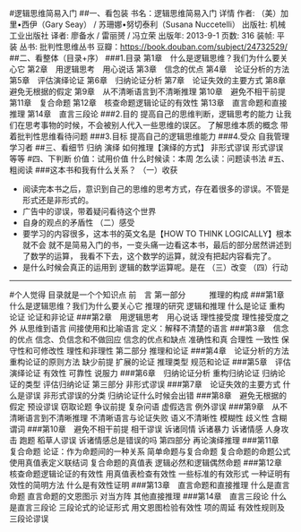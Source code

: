 #逻辑思维简易入门
##一、看包装
    书名：逻辑思维简易入门
    详情
    作者: （美）加里•西伊（Gary Seay） / 苏珊娜•努切泰利（Susana Nuccetelli）
    出版社: 机械工业出版社
    译者: 廖备水 / 雷丽赟 / 冯立荣
    出版年: 2013-9-1
    页数: 316
    装帧: 平装
    丛书: 批判性思维丛书
    豆瓣：https://book.douban.com/subject/24732529/
##二、看整体（目录+序）
###1.目录
    第1章　什么是逻辑思维？我们为什么要关心它
    第2章　用逻辑思考　用心说话
    第3章　信念的优点
    第4章　论证分析的方法
    第5章　评估演绎论证
    第6章　归纳论证分析
    第7章　论证失效的主要方式
    第8章　避免无根据的假定
    第9章　从不清晰语言到不清晰推理
    第10章　避免不相干前提
    第11章　复合命题
    第12章　核查命题逻辑论证的有效性
    第13章　直言命题和直接推理
    第14章　直言三段论
###2.目的
提高自己的思维判断，逻辑思考的能力
让我们在思考事物的时候，不会被别人代入一些思维的误区。
了解思维本质的概念
带着批判性思维看待问题
###3.目标
提高自己的逻辑思维能力
###4.受众
自我管理
学习者
##三、看细节
归纳
演绎
如何推理【演绎的方式】
非形式谬误
形式谬误
等等
#四、下判断
价值：试用价值
什么时候读：本周
怎么读：问题读书法
#五、粗阅读
###这本书和我有什么关系？
（一）收获
- 阅读完本书之后，意识到自己的思维的思考方式，存在着很多的谬误。不管是形式还是非形式的。
- 广告中的谬误，带着疑问看待这个世界
- 自身的观点的矛盾性
（二）感受
- 要学习的内容很多，这本书的英文名是【HOW TO THINK LOGICALLY】根本就不会 就不是简易入门的书，一变头痛一边看这本书，最后的部分居然讲述到了数学的运算， 我看不下去，这个数学的运算，就没有把起内容看完了。
- 是什么时候会真正的运用到 逻辑的数学运算呢。是在
（三）改变
（四）行动
--------------------------------------------------------------------------
#个人觉得 目录就是一个个知识点
前　言
第一部分　　　推理的构成
###第1章　什么是逻辑思维？我们为什么要关心它
推理的研究
逻辑和推理
什么是论证
重构论证
论证和非论证
###第2章　用逻辑思考　用心说话
理性接受度
理性接受度之外
从思维到语言
间接使用和比喻语言
定义：解释不清楚的语言
###第3章　信念的优点
信念、负信念和不做回应
信念的优点和缺点
准确性和真
合理性
一致性
保守性和可修改性
理性和非理性
第二部分 推理和论证
###第4章　论证分析的方法
重构论证的原则方法
缺少前提
扩展的论证
推理类型
规范和论证
###第5章　评估演绎论证
有效性
可靠性
说服力
###第6章　归纳论证分析
重构归纳论证
归纳论证的类型
评估归纳论证
第三部分 非形式谬误
###第7章　论证失效的主要方式
什么是谬误
非形式谬误的分类
归纳论证什么时候会出错
###第8章　避免无根据的假定
预设谬误
窃取论题
争议前提
复杂问语
虚假选言
例外谬误
###第9章　从不清晰语言到不清晰推理
不清晰语言与论证失败
语义不清晰性
模糊性
歧义性
含糊谓词
###第10章　避免不相干前提
相干谬误
诉诸同情
诉诸暴力
诉诸情感
人身攻击
跑题
稻草人谬误
诉诸情感总是错误的吗
第四部分 再论演绎推理
###第11章　复合命题
论证：作为命题间的一种关系
简单命题与复合命题
复合命题的命题公式
使用真值表定义联结词
复合命题的真值表
逻辑必然和逻辑偶然命题
###第12章　核查命题逻辑论证的有效性
用真值表检查有效性
一些标准的有效形式
一种证明有效性的简明方法
什么是有效性证明
###第13章　直言命题和直接推理
什么是直言命题
直言命题的文恩图示
对当方阵
其他直接推理
###第14章　直言三段论
什么是直言三段论
三段论式的论证形式
用文恩图检验有效性
项的周延
有效性规则及三段论谬误
